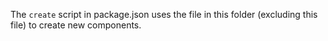 The `create` script in package.json uses the file in this folder (excluding this file) to create new components.

